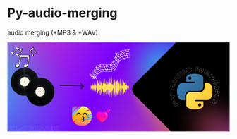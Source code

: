 # Py-audio-merging
audio merging (*MP3 &amp; *WAV)
<div align="center">
<img src="https://github.com/sh4de-c4t/Py-audio-merging/blob/main/file/1.png" />
</div>
